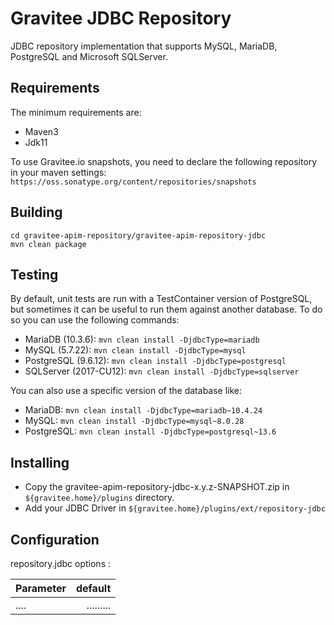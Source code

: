 # Gravitee JDBC Repository

JDBC repository implementation that supports MySQL, MariaDB, PostgreSQL and Microsoft SQLServer.

## Requirements

The minimum requirements are:
 * Maven3 
 * Jdk11

To use Gravitee.io snapshots, you need to declare the following repository in your maven settings:
`https://oss.sonatype.org/content/repositories/snapshots`

## Building

```shell
cd gravitee-apim-repository/gravitee-apim-repository-jdbc
mvn clean package
```

## Testing

By default, unit tests are run with a TestContainer version of PostgreSQL, but sometimes it can be useful to run them against another database.
To do so you can use the following commands: 
 - MariaDB (10.3.6): `mvn clean install -DjdbcType=mariadb`
 - MySQL (5.7.22): `mvn clean install -DjdbcType=mysql`
 - PostgreSQL (9.6.12): `mvn clean install -DjdbcType=postgresql`
 - SQLServer (2017-CU12): `mvn clean install -DjdbcType=sqlserver`

You can also use a specific version of the database like:
- MariaDB: `mvn clean install -DjdbcType=mariadb~10.4.24`
- MySQL: `mvn clean install -DjdbcType=mysql~8.0.28`
- PostgreSQL: `mvn clean install -DjdbcType=postgresql~13.6`


## Installing

* Copy the gravitee-apim-repository-jdbc-x.y.z-SNAPSHOT.zip in `${gravitee.home}/plugins` directory.
* Add your JDBC Driver in `${gravitee.home}/plugins/ext/repository-jdbc`

## Configuration

repository.jdbc options : 

| Parameter                                        |   default  |
| ------------------------------------------------ | ---------: |
| ....                                             |  ......... |
